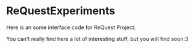 ReQuestExperiments
==================

Here is an some interface code for ReQuest Project.

You can't really find here a lot of interesting stuff, but you will find soon:3
